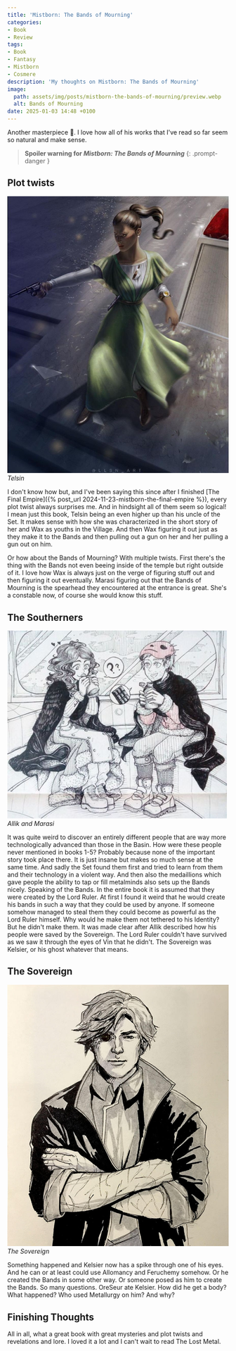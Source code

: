 ```yaml
---
title: 'Mistborn: The Bands of Mourning'
categories:
- Book
- Review
tags:
- Book
- Fantasy
- Mistborn
- Cosmere
description: 'My thoughts on Mistborn: The Bands of Mourning'
image:
  path: assets/img/posts/mistborn-the-bands-of-mourning/preview.webp
  alt: Bands of Mourning
date: 2025-01-03 14:48 +0100
---
```

Another masterpiece 🤌. I love how all of his works that I've read so far seem so natural and make sense.

> **Spoiler warning for *Mistborn: The Bands of Mourning***
{: .prompt-danger }

## Plot twists

![Telsin](/assets/img/posts/mistborn-the-bands-of-mourning/telsin.jpg)
_Telsin_

I don't know how but, and I've been saying this since after I finished [The Final Empire]({% post_url 2024-11-23-mistborn-the-final-empire %}), every plot twist always surprises me. And in hindsight all of them seem so logical! I mean just this book, Telsin being an even higher up than his uncle of the Set. It makes sense with how she was characterized in the short story of her and Wax as youths in the Village. And then Wax figuring it out just as they make it to the Bands and then pulling out a gun on her and her pulling a gun out on him.

Or how about the Bands of Mourning? With multiple twists. First there's the thing with the Bands not even beeing inside of the temple but right outside of it. I love how Wax is always just on the verge of figuring stuff out and then figuring it out eventually. Marasi figuring out that the Bands of Mourning is the spearhead they encountered at the entrance is great. She's a constable now, of course she would know this stuff.

## The Southerners

![Allik](/assets/img/posts/mistborn-the-bands-of-mourning/allik.jpg)
_Allik and Marasi_

It was quite weird to discover an entirely different people that are way more technologically advanced than those in the Basin. How were these people never mentioned in books 1-5? Probably because none of the important story took place there. It is just insane but makes so much sense at the same time. And sadly the Set found them first and tried to learn from them and their technology in a violent way. And then also the medaillions which gave people the ability to tap or fill metalminds also sets up the Bands nicely. Speaking of the Bands. In the entire book it is assumed that they were created by the Lord Ruler. At first I found it weird that he would create his bands in such a way that they could be used by anyone. If someone somehow managed to steal them they could become as powerful as the Lord Ruler himself. Why would he make them not tethered to his Identity? But he didn't make them. It was made clear after Allik described how his people were saved by the Sovereign. The Lord Ruler couldn't have survived as we saw it through the eyes of Vin that he didn't. The Sovereign was Kelsier, or his ghost whatever that means.

## The Sovereign

![The Sovereing](/assets/img/posts/mistborn-the-bands-of-mourning/sovereign.jpg)
_The Sovereign_

Something happened and Kelsier now has a spike through one of his eyes. And he can or at least could use Allomancy and Feruchemy somehow. Or he created the Bands in some other way. Or someone posed as him to create the Bands. So many questions. OreSeur ate Kelsier. How did he get a body? What happened? Who used Metallurgy on him? And why?

## Finishing Thoughts

All in all, what a great book with great mysteries and plot twists and revelations and lore. I loved it a lot and I can't wait to read The Lost Metal.
